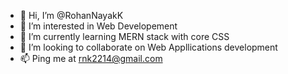 - 👋 Hi, I’m @RohanNayakK
- 👀 I’m interested in Web Developement 
- 🌱 I’m currently learning MERN stack with core CSS
- 💞️ I’m looking to collaborate on Web Appllications development
- 📫 Ping me at rnk2214@gmail.com

<!---
RohanNayakK/RohanNayakK is a ✨ special ✨ repository because its `README.md` (this file) appears on your GitHub profile.
You can click the Preview link to take a look at your changes.
--->
